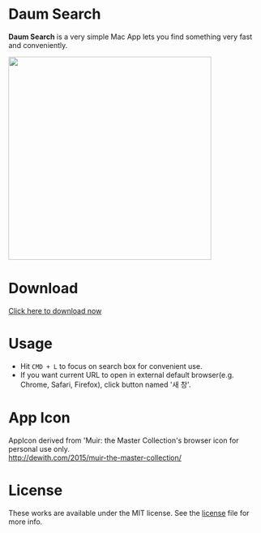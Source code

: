 # Daum Search

**Daum Search** is a very simple Mac App lets you find something very fast and conveniently.

<img src="https://raw.githubusercontent.com/likejazz/daum-search-mac-app/master/Screenshot.png" width="400" />

# Download

[Click here to download now](https://github.com/likejazz/daum-search-mac-app/releases/download/v1.2/Daum.Search.app.zip)

# Usage

- Hit `CMD + L` to focus on search box for convenient use.
- If you want current URL to open in external default browser(e.g. Chrome, Safari, Firefox), click button named '새 창'.

# App Icon

AppIcon derived from 'Muir: the Master Collection's browser icon for personal use only.  
<http://dewith.com/2015/muir-the-master-collection/>

# License

These works are available under the MIT license. See the [license](LICENSE) file for more info.
